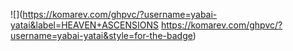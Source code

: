 ![](https://komarev.com/ghpvc/?username=yabai-yatai&label=HEAVEN+ASCENSIONS https://komarev.com/ghpvc/?username=yabai-yatai&style=for-the-badge)
